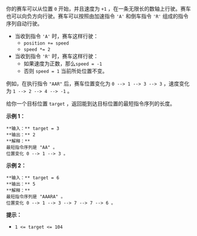 你的赛车可以从位置 `0` 开始，并且速度为 `+1` ，在一条无限长的数轴上行驶。赛车也可以向负方向行驶。赛车可以按照由加速指令 `'A'` 和倒车指令
`'R'` 组成的指令序列自动行驶。

  * 当收到指令 `'A'` 时，赛车这样行驶： 
    * `position += speed`
    * `speed *= 2`
  * 当收到指令 `'R'` 时，赛车这样行驶： 
    * 如果速度为正数，那么`speed = -1`
    * 否则 `speed = 1`
当前所处位置不变。

例如，在执行指令 `"AAR"` 后，赛车位置变化为 `0 --> 1 --> 3 --> 3` ，速度变化为 `1 --> 2 --> 4 --> -1`
。

给你一个目标位置 `target` ，返回能到达目标位置的最短指令序列的长度。



**示例 1：**

    
    
    **输入：** target = 3
    **输出：** 2
    **解释：**
    最短指令序列是 "AA" 。
    位置变化 0 --> 1 --> 3 。
    

**示例 2：**

    
    
    **输入：** target = 6
    **输出：** 5
    **解释：**
    最短指令序列是 "AAARA" 。
    位置变化 0 --> 1 --> 3 --> 7 --> 7 --> 6 。
    



**提示：**

  * `1 <= target <= 104`

